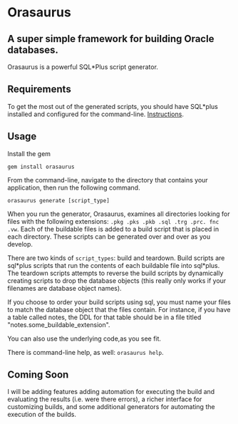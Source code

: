 Orasaurus
=========
A super simple framework for building Oracle databases.
-------------------------------------------------------

Orasaurus is a powerful SQL*Plus script generator.

Requirements
------------

To get the most out of the generated scripts, you should have SQL*plus installed and configured for the command-line. [Instructions](http://download.oracle.com/docs/cd/B10501_01/server.920/a90842/ch4.htm).

Usage
-----

Install the gem

`gem install orasaurus`

From the command-line, navigate to the directory that contains your application, then run the following command.

`orasaurus generate [script_type]`

When you run the generator, Orasaurus, examines all directories looking for files with the following extensions: `.pkg .pks .pkb .sql .trg .prc. fnc .vw`. Each of the buildable files is added to a build script that is placed in each directory. These scripts can be generated over and over as you develop.

There are two kinds of `script_types`: build and teardown. Build scripts are sql\*plus scripts that run the contents of each buildable file into sql\*plus. The teardown scripts attempts to reverse the build scripts by dynamically creating scripts to drop the database objects (this really only works if your filenames are database object names).

If you choose to order your build scripts using sql, you must name your files to match the database object that the files contain. For instance, if you have a table called notes, the DDL for that table should be in a file titled "notes.some_buildable_extension".

You can also use the underlying code,as you see fit.

There is command-line help, as well: `orasaurus help`.

Coming Soon
-----------

I will be adding features adding automation for executing the build and evaluating the results (i.e. were there errors), a richer interface for customizing builds, and some additional generators for automating the execution of the builds.